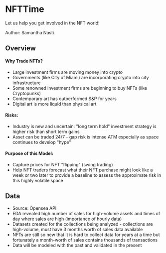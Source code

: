 # NFTTime

Let us help you get involved in the NFT world!

Author: Samantha Nasti

## Overview

#### Why Trade NFTs? 
    
   - Large investment firms are moving money into crypto 
   - Governments (like City of Miami) are incorporating crypto into city infrastructure
   - Some renowned investment firms are beginning to buy NFTs (like Cryptopunks)
   - Contemporary art has outperformed S&P for years
   - Digital art is more liquid than physical art
    
#### Risks:
   - Industry is new and uncertain: "long term hold" investment strategy is higher risk than short term gains
   - Asset can be traded 24/7 - gap risk is intense ATM especially as space continues to develop "hype"
    
#### Purpose of this Model:
   - Capture prices for NFT "flipping" (swing trading)
   - Help NFT traders forecast what their NFT purchase might look like a week or two later to provide a baseline to assess the approximate risk in this highly volatile space

## Data

- Source: Opensea API
- EDA revealed high number of sales for high-volume assets and times of day where sales are high (importance of hourly data)
- Datasets created for the collections being analyzed - collections are high-volume, must have 3 months worth of sales data available
- NFTs are still so new that it is hard to collect data for years at a time but fortunately a month-worth of sales contains thousands of transactions
- Data will be modeled with the past and validated in the present